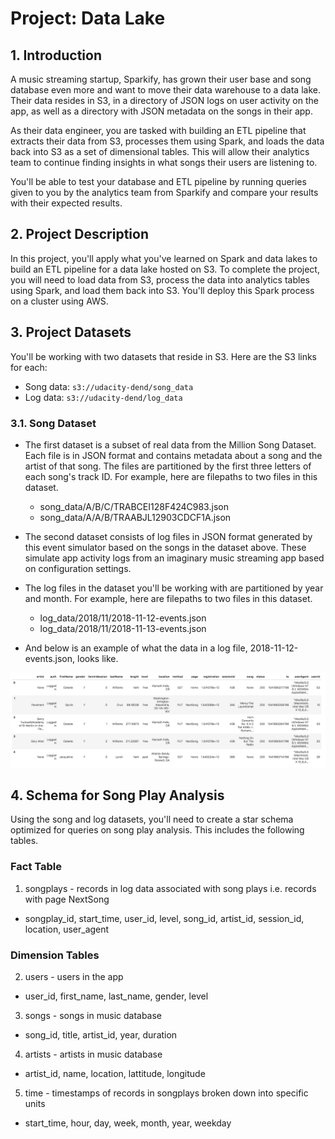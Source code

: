
# Project: Data Lake
## 1.  Introduction
A music streaming startup, Sparkify, has grown their user base and song database even more and want to move their data warehouse to a data lake. Their data resides in S3, in a directory of JSON logs on user activity on the app, as well as a directory with JSON metadata on the songs in their app.

As their data engineer, you are tasked with building an ETL pipeline that extracts their data from S3, processes them using Spark, and loads the data back into S3 as a set of dimensional tables. This will allow their analytics team to continue finding insights in what songs their users are listening to.

You'll be able to test your database and ETL pipeline by running queries given to you by the analytics team from Sparkify and compare your results with their expected results.

## 2. Project Description
In this project, you'll apply what you've learned on Spark and data lakes to build an ETL pipeline for a data lake hosted on S3. To complete the project, you will need to load data from S3, process the data into analytics tables using Spark, and load them back into S3. You'll deploy this Spark process on a cluster using AWS.

## 3. Project Datasets
You'll be working with two datasets that reside in S3. Here are the S3 links for each:
-   Song data:  `s3://udacity-dend/song_data`
-   Log data:  `s3://udacity-dend/log_data`

### 3.1. Song Dataset
- The first dataset is a subset of real data from the Million Song Dataset. Each file is in JSON format and contains metadata about a song and the artist of that song. The files are partitioned by the first three letters of each song's track ID. For example, here are filepaths to two files in this dataset.
	- song_data/A/B/C/TRABCEI128F424C983.json
	- song_data/A/A/B/TRAABJL12903CDCF1A.json
- The second dataset consists of log files in JSON format generated by this event simulator based on the songs in the dataset above. These simulate app activity logs from an imaginary music streaming app based on configuration settings.

- The log files in the dataset you'll be working with are partitioned by year and month. For example, here are filepaths to two files in this dataset.

	- log_data/2018/11/2018-11-12-events.json
	- log_data/2018/11/2018-11-13-events.json
- And below is an example of what the data in a log file, 2018-11-12-events.json, looks like.

![log-data](log-data.png)


## 4. Schema for Song Play Analysis
Using the song and log datasets, you'll need to create a star schema optimized for queries on song play analysis. This includes the following tables.

### Fact Table
1. songplays - records in log data associated with song plays i.e. records with page NextSong
- songplay_id, start_time, user_id, level, song_id, artist_id, session_id, location, user_agent

### Dimension Tables
2. users - users in the app
- user_id, first_name, last_name, gender, level

3. songs - songs in music database
- song_id, title, artist_id, year, duration

4. artists - artists in music database
- artist_id, name, location, lattitude, longitude

5. time - timestamps of records in songplays broken down into specific units
- start_time, hour, day, week, month, year, weekday